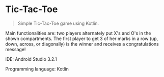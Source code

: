 # Tic-Tac-Toe

> Simple Tic-Tac-Toe game using Kotlin.

Main functionalities are: two players alternately put X's and O's in the shown compartments. The first player to get 3 of her marks in a row (up, down, across, or diagonally) is the winner and receives a congratulations message!

IDE: Android Studio 3.2.1

Programming language: Kotlin

